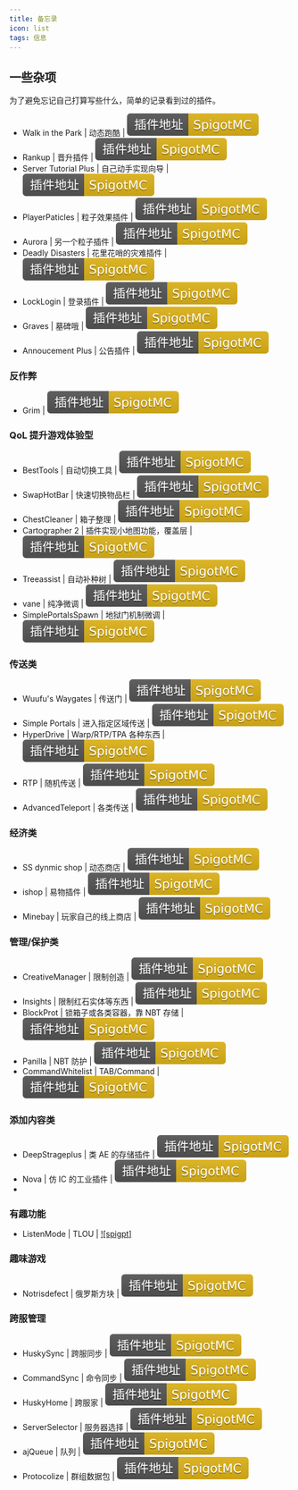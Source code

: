 ```yaml
---
title: 备忘录
icon: list
tags: 信息
---
```

[curseforge]: ./public/cflink.svg
[gh]: ./public/github.svg
[gl]: ./public/gitlab.svg
[mcbbs]: ./public/mcbbslink.svg
[mcmod]: ./public/mcmod.svg
[spigot]: ./public/spigotmclink.svg
[jenkins]: ./public/jenkins.svg


## 一些杂项
为了避免忘记自己打算写些什么，简单的记录看到过的插件。

- Walk in the Park | 动态跑酷 | [![spigot]](https://www.spigotmc.org/resources/walk-in-the-park-%E2%96%B6-infinite-generating-parkour-1-16-x-1-18-x.87226/)
- Rankup | 晋升插件 | [![spigot]](https://www.spigotmc.org/resources/rankup.76964/)
- Server Tutorial Plus | 自己动手实现向导 | [![spigot]](https://www.spigotmc.org/resources/server-tutorial-plus.37741/)
- PlayerPaticles | 粒子效果插件 | [![spigot]](https://www.spigotmc.org/resources/playerparticles.40261/)
- Aurora | 另一个粒子插件 | [![spigot]](https://www.spigotmc.org/resources/%E2%98%84%EF%B8%8Faurora%E2%98%84%EF%B8%8F-ambient-particle-display-customisable-per-biome.89399/)
- Deadly Disasters | 花里花哨的灾难插件 | [![spigot]](https://www.spigotmc.org/resources/deadly-disasters.90806/)
- LockLogin | 登录插件 | [![spigot]](https://www.spigotmc.org/resources/gsa-locklogin.75156/)
- Graves | 墓碑哦 | [![spigot]](https://www.spigotmc.org/resources/graves.74208/)
- Annoucement Plus | 公告插件 | [![spigot]](https://www.spigotmc.org/resources/announcer-plus-hex-rgb-placeholderapi-json-toast.81005/)

### 反作弊
- Grim | [![spigot]](https://www.spigotmc.org/resources/grim-anticheat.99923/)


### QoL 提升游戏体验型
- BestTools | 自动切换工具 | [![spigot]](https://www.spigotmc.org/resources/besttools.81490/)
- SwapHotBar | 快速切换物品栏 | [![spigot]](https://www.spigotmc.org/resources/swaphotbar.94333/)
- ChestCleaner | 箱子整理 | [![spigot]](https://www.spigotmc.org/resources/chestcleaner-sorting-plugin-api.40313/)
- Cartographer 2 | 插件实现小地图功能，覆盖层 | [![spigot]](https://www.spigotmc.org/resources/cartographer-2-1-8-9-1-18-1-the-best-minimap-plugin-for-bukkit.46922/)
- Treeassist | 自动补种树 | [![spigot]](https://www.spigotmc.org/resources/treeassist.67436/)
- vane | 纯净微调 | [![spigot]](https://github.com/oddlama/vane)
- SimplePortalsSpawn | 地狱门机制微调 | [![spigot]](https://www.spigotmc.org/resources/78775/)


### 传送类
- Wuufu's Waygates | 传送门 | [![spigot]](https://www.spigotmc.org/resources/wuufus-waygates-1-13-1-18.80094/)
- Simple Portals | 进入指定区域传送 | [![spigot]](https://www.spigotmc.org/resources/%E2%8D%9F-simple-portals-%E2%8D%9F-effective-regional-portals-bungeecord-compatible.56772/)
- HyperDrive | Warp/RTP/TPA 各种东西 | [![spigot]](https://www.spigotmc.org/resources/%E2%96%BAhyperdrive-advanced-teleportation-plugin-%E2%96%BA.17184/)
- RTP | 随机传送 | [![spigot]](https://www.spigotmc.org/resources/rtp.94812/)
- AdvancedTeleport | 各类传送 | [![spigot]](https://www.spigotmc.org/resources/advancedteleport.64139/)



### 经济类
- SS dynmic shop | 动态商店 | [![spigot]](https://www.spigotmc.org/resources/ss-dynamic-shop-1-13-1-16.65603/)
- ishop | 易物插件 | [![spigot]](https://www.spigotmc.org/resources/ishop.84555/)
- Minebay | 玩家自己的线上商店 | [![spigot]](https://www.spigotmc.org/resources/minebay-player-auction-rooms-%E2%99%A3-1-8-1-18-%E2%99%A3-multilanguage-%E2%99%A3-gui-based-%E2%99%A3-tax.40919/)

### 管理/保护类
- CreativeManager | 限制创造 | [![spigot]](https://www.spigotmc.org/resources/%E2%9A%A1-creativemanager-%E2%9A%A1-customizable-complete-control.75097/)
- Insights | 限制红石实体等东西 | [![spigot]](https://www.spigotmc.org/resources/insights-super-configurable-region-limits-asynchronous-scans-1-18.56489/)
- BlockProt | 锁箱子或各类容器，靠 NBT 存储 | [![spigot]](https://www.spigotmc.org/resources/blockprot.87829/)
- Panilla | NBT 防护 | [![spigot]](https://www.spigotmc.org/resources/panilla-prevent-hacked-items.65694/)
- CommandWhitelist | TAB/Command | [![spigot]](https://www.spigotmc.org/resources/commandwhitelist-spigot-waterfall-velocity.81326/)

### 添加内容类
- DeepStrageplus | 类 AE 的存储插件 | [![spigot]](https://www.spigotmc.org/resources/74145/)
- Nova | 仿 IC 的工业插件 | [![spigot]](https://www.spigotmc.org/resources/93648/)
- 

### 有趣功能
- ListenMode | TLOU | [![spigpt]](https://www.spigotmc.org/resources/listenmode.99300/)


### 趣味游戏
- Notrisdefect | 俄罗斯方块 | [![spigot]](https://www.spigotmc.org/resources/84269/)

### 跨服管理
- HuskySync | 跨服同步 | [![spigot]](https://www.spigotmc.org/resources/husksync-1-16-1-17-1-18-synchronize-player-inventories-data-cross-server.97144/)
- CommandSync | 命令同步 | [![spigot]](https://www.spigotmc.org/resources/commandsync.52093/)
- HuskyHome | 跨服家 | [![spigot]](https://www.spigotmc.org/resources/%E2%AD%90-huskhomes-1-16-1-17-1-18-%E2%AD%90-simple-intuitive-teleportation-suite-with-cross-server-support.83767/)
- ServerSelector | 服务器选择 | [![spigot]](https://www.spigotmc.org/resources/serverselectorx-premium.63855/)
- ajQueue | 队列 | [![spigot]](https://www.spigotmc.org/resources/ajqueue.78266/)
- Protocolize | 群组数据包 | [![spigot]](https://www.spigotmc.org/resources/protocolize-protocollib-for-bungeecord-waterfall-velocity.63778/)

